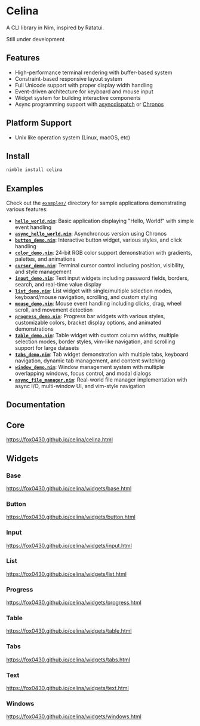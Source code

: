 # Celina

A CLI library in Nim, inspired by Ratatui.

Still under development

## Features

- High-performance terminal rendering with buffer-based system
- Constraint-based responsive layout system  
- Full Unicode support with proper display width handling
- Event-driven architecture for keyboard and mouse input
- Widget system for building interactive components
- Async programming support with [asyncdispatch](https://nim-lang.org/docs/asyncdispatch.html) or [Chronos](https://github.com/status-im/nim-chronos)

## Platform Support

- Unix like operation system (Linux, macOS, etc)

## Install

```bash
nimble install celina
```

## Examples

Check out the [`examples/`](examples/) directory for sample applications demonstrating various features:

- **[`hello_world.nim`](examples/hello_world.nim)**: Basic application displaying "Hello, World!" with simple event handling
- **[`async_hello_world.nim`](examples/async_hello_world.nim)**: Asynchronous version using Chronos
- **[`button_demo.nim`](examples/button_demo.nim)**: Interactive button widget, various styles, and click handling
- **[`color_demo.nim`](examples/color_demo.nim)**: 24-bit RGB color support demonstration with gradients, palettes, and animations
- **[`cursor_demo.nim`](examples/cursor_demo.nim)**: Terminal cursor control including position, visibility, and style management
- **[`input_demo.nim`](examples/input_demo.nim)**: Text input widgets including password fields, borders, search, and real-time value display
- **[`list_demo.nim`](examples/list_demo.nim)**: List widget with single/multiple selection modes, keyboard/mouse navigation, scrolling, and custom styling
- **[`mouse_demo.nim`](examples/mouse_demo.nim)**: Mouse event handling including clicks, drag, wheel scroll, and movement detection
- **[`progress_demo.nim`](examples/progress_demo.nim)**: Progress bar widgets with various styles, customizable colors, bracket display options, and animated demonstrations
- **[`table_demo.nim`](examples/table_demo.nim)**: Table widget with custom column widths, multiple selection modes, border styles, vim-like navigation, and scrolling support for large datasets
- **[`tabs_demo.nim`](examples/tabs_demo.nim)**: Tab widget demonstration with multiple tabs, keyboard navigation, dynamic tab management, and content switching
- **[`window_demo.nim`](examples/window_demo.nim)**: Window management system with multiple overlapping windows, focus control, and modal dialogs
- **[`async_file_manager.nim`](examples/async_file_manager.nim)**: Real-world file manager implementation with async I/O, multi-window UI, and vim-style navigation

## Documentation

## Core
https://fox0430.github.io/celina/celina.html

## Widgets

### Base
https://fox0430.github.io/celina/widgets/base.html

###  Button
https://fox0430.github.io/celina/widgets/button.html

### Input
https://fox0430.github.io/celina/widgets/input.html

### List
https://fox0430.github.io/celina/widgets/list.html

### Progress
https://fox0430.github.io/celina/widgets/progress.html

### Table
https://fox0430.github.io/celina/widgets/table.html

### Tabs
https://fox0430.github.io/celina/widgets/tabs.html

### Text
https://fox0430.github.io/celina/widgets/text.html

### Windows
https://fox0430.github.io/celina/widgets/windows.html
